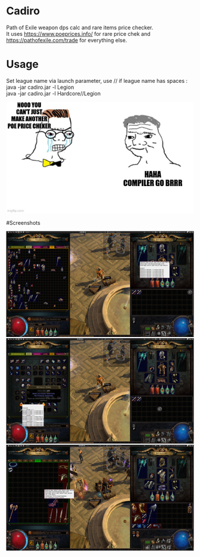 # Cadiro 
Path of Exile weapon dps calc and rare items price checker.\
It uses https://www.poeprices.info/ for rare price chek and https://pathofexile.com/trade for everything else.

# Usage
Set league name via launch parameter, use // if league name has spaces :\
java -jar cadiro.jar -l Legion\
java -jar cadiro.jar -l Hardcore//Legion


   ![1](https://raw.githubusercontent.com/zereb/cadiro/master/screenshots/meme.jpg)

#Screenshots

   ![1](https://raw.githubusercontent.com/zereb/cadiro/master/screenshots/1.png)
   ![4](https://raw.githubusercontent.com/zereb/cadiro/master/screenshots/4.png)
   ![5](https://raw.githubusercontent.com/zereb/cadiro/master/screenshots/5.png)
